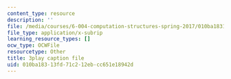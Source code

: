 ```yaml
---
content_type: resource
description: ''
file: /media/courses/6-004-computation-structures-spring-2017/010ba18313fd71c212ebcc651e18942d_z3DEmSG8kPk.srt
file_type: application/x-subrip
learning_resource_types: []
ocw_type: OCWFile
resourcetype: Other
title: 3play caption file
uid: 010ba183-13fd-71c2-12eb-cc651e18942d
---
```

